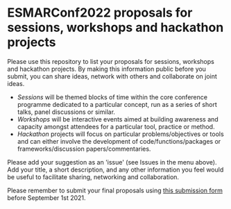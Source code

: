# ESMARConf2022 proposals for sessions, workshops and hackathon projects

Please use this repository to list your proposals for sessions, workshops and hackathon projects. By making this information public before you submit, you can share ideas, network with others and collaborate on joint ideas.

- <em>Sessions</em> will be themed blocks of time within the core conference programme dedicated to a particular concept, run as a series of short talks, panel discussions or similar.  
- <em>Workshops</em> will be interactive events aimed at building awareness and capacity amongst attendees for a particular tool, practice or method. 
- <em>Hackathon</em> projects will focus on particular problems/objectives or tools and can either involve the development of code/functions/packages or frameworks/discussion papers/commentaries. 

Please add your suggestion as an 'issue' (see Issues in the menu above). Add your title, a short description, and any other information you feel would be useful to facilitate sharing, networking and collaboration.

Please remember to submit your final proposals using <a href="https://forms.gle/p7gVbvx4DKsnHS4e8" target="_blank">this submission form</a> before September 1st 2021.
